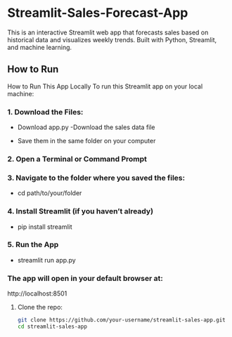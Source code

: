 # Streamlit-Sales-Forecast-App

This is an interactive Streamlit web app that forecasts sales based on historical data and visualizes weekly trends. Built with Python, Streamlit, and machine learning.

## How to Run

How to Run This App Locally
To run this Streamlit app on your local machine:

### 1. Download the Files:
- Download app.py
-Download the sales data file

- Save them in the same folder on your computer

### 2. Open a Terminal or Command Prompt
### 3. Navigate to the folder where you saved the files:
- cd path/to/your/folder

### 4. Install Streamlit (if you haven’t already)
- pip install streamlit

### 5. Run the App
- streamlit run app.py

### The app will open in your default browser at:

http://localhost:8501


1. Clone the repo:
   ```bash
   git clone https://github.com/your-username/streamlit-sales-app.git
   cd streamlit-sales-app
